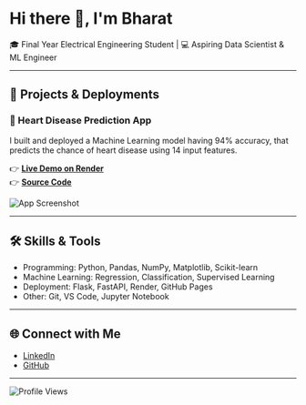 # Hi there 👋, I'm Bharat

🎓 Final Year Electrical Engineering Student | 💻 Aspiring Data Scientist & ML Engineer  

---

## 🚀 Projects & Deployments

### 🔹 Heart Disease Prediction App
I built and deployed a Machine Learning model having 94% accuracy, that predicts the chance of heart disease using 14 input features.  

👉 **[Live Demo on Render](https://heart-disease-prediction-k0qo.onrender.com)**  
👉 **[Source Code](https://github.com/Bharat-css/heart_disease_prediction)**  

![App Screenshot](https://github.com/Bharat-css/heart_disease_prediction/tree/master/screenshorts)

---

## 🛠️ Skills & Tools
- Programming: Python, Pandas, NumPy, Matplotlib, Scikit-learn  
- Machine Learning: Regression, Classification, Supervised Learning  
- Deployment: Flask, FastAPI, Render, GitHub Pages  
- Other: Git, VS Code, Jupyter Notebook  

---

## 🌐 Connect with Me
- [LinkedIn](https://www.linkedin.com/in/bharatrathod2233/)  
- [GitHub](https://github.com/Bharat-css)

---

![Profile Views](https://komarev.com/ghpvc/?username=Bharat-css&style=flat-square)
